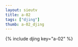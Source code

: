 ```yaml
--- 
layout: sieutv
title: a-02
tags: ["djing"]
thumb: a-02_djing
---
```

{% include djing key="a-02" %} 
